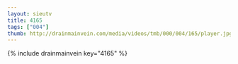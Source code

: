 ```yaml
--- 
layout: sieutv
title: 4165
tags: ["004"]
thumb: http://drainmainvein.com/media/videos/tmb/000/004/165/player.jpg
---
```

{% include drainmainvein key="4165" %} 
